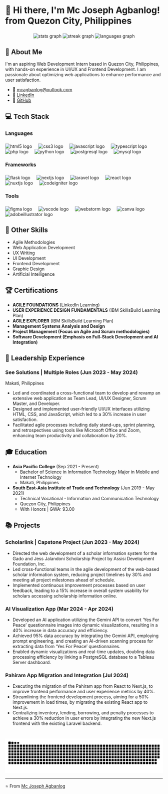 <h1 align="left">👋 Hi there, I'm Mc Joseph Agbanlog! from Quezon City, Philippines</h1>


###

<div align="center">
  <img src="https://github-readme-stats.vercel.app/api?username=EmsiJoseph&hide_title=true&hide_rank=false&show_icons=true&include_all_commits=true&count_private=true&disable_animations=false&theme=nightowl&locale=en&hide_border=true" height="150" alt="stats graph"  />
  <img src="https://streak-stats.demolab.com?user=EmsiJoseph&locale=en&mode=daily&theme=nightowl&hide_border=true&border_radius=5" height="150" alt="streak graph"  />
  <img src="https://github-readme-stats.vercel.app/api/top-langs?username=EmsiJoseph&locale=en&hide_title=true&layout=compact&card_width=320&langs_count=5&theme=nightowl&hide_border=true" height="150" alt="languages graph"  />
</div>

## 🚀 About Me
I'm an aspiring Web Development Intern based in Quezon City, Philippines, with hands-on experience in UI/UX and Frontend Development. I am passionate about optimizing web applications to enhance performance and user satisfaction.

- 📧 mcagbanlog@outlook.com
- 💼 [LinkedIn](https://www.linkedin.com/in/mcagbanlog/)
- 🔗 [GitHub](https://github.com/EmsiJoseph)

###

<h2 align="left">💻 Tech Stack</h2>

###

<h3 align="left">Languages</h3>

###

<div align="left">
  <img src="https://skillicons.dev/icons?i=html" height="40" alt="html5 logo"  />
  <img width="12" />
  <img src="https://skillicons.dev/icons?i=css" height="40" alt="css3 logo"  />
  <img width="12" />
  <img src="https://skillicons.dev/icons?i=js" height="40" alt="javascript logo"  />
  <img width="12" />
  <img src="https://skillicons.dev/icons?i=ts" height="40" alt="typescript logo"  />
  <img width="12" />
  <img src="https://cdn.simpleicons.org/php/777BB4" height="40" alt="php logo"  />
  <img width="12" />
  <img src="https://cdn.simpleicons.org/python/3776AB" height="40" alt="python logo"  />
  <img width="12" />
  <img src="https://cdn.jsdelivr.net/gh/devicons/devicon/icons/postgresql/postgresql-original.svg" height="40" alt="postgresql logo"  />
  <img width="12" />
  <img src="https://skillicons.dev/icons?i=mysql" height="40" alt="mysql logo"  />
</div>

###

<h3 align="left">Frameworks</h3>

###

<div align="left">
  <img src="https://skillicons.dev/icons?i=flask" height="40" alt="flask logo"  />
  <img width="12" />
  <img src="https://skillicons.dev/icons?i=nextjs" height="40" alt="nextjs logo"  />
  <img width="12" />
  <img src="https://skillicons.dev/icons?i=laravel" height="40" alt="laravel logo"  />
  <img width="12" />
  <img src="https://skillicons.dev/icons?i=react" height="40" alt="react logo"  />
  <img width="12" />
  <img src="https://skillicons.dev/icons?i=nuxtjs" height="40" alt="nuxtjs logo"  />
  <img width="12" />
  <img src="https://cdn.simpleicons.org/codeigniter/EF4223" height="40" alt="codeigniter logo"  />
</div>

###

<h3 align="left">Tools</h3>

###

<div align="left">
  <img src="https://skillicons.dev/icons?i=figma" height="40" alt="figma logo"  />
  <img width="12" />
  <img src="https://cdn.jsdelivr.net/gh/devicons/devicon/icons/vscode/vscode-original.svg" height="40" alt="vscode logo"  />
  <img width="12" />
  <img src="https://cdn.jsdelivr.net/gh/devicons/devicon/icons/webstorm/webstorm-original.svg" height="40" alt="webstorm logo"  />
  <img width="12" />
  <img src="https://cdn.jsdelivr.net/gh/devicons/devicon/icons/canva/canva-original.svg" height="40" alt="canva logo"  />
  <img width="12" />
  <img src="https://skillicons.dev/icons?i=ai" height="40" alt="adobeillustrator logo"  />
</div>

## 🔧 Other Skills
- Agile Methodologies
- Web Application Development
- UX Writing
- UI Development
- Frontend Development
- Graphic Design
- Artificial Intelligence

## 🏆 Certifications
- **AGILE FOUNDATIONS** (LinkedIn Learning)
- **USER EXPERIENCE DESIGN FUNDAMENTALS** (IBM SkillsBuild Learning Plan)
- **AGILE EXPLORER** (IBM SkillsBuild Learning Plan)
- **Management Systems Analysis and Design**
- **Project Management (Focus on Agile and Scrum methodologies)**
- **Software Development (Emphasis on Full-Stack Development and AI Integration)**

## 💼 Leadership Experience

### See Solutions | Multiple Roles (Jun 2023 - May 2024)
Makati, Philippines
- Led and coordinated a cross-functional team to develop and revamp an extensive web application as Team Lead, UI/UX Designer, Scrum Master, and Developer.
- Designed and implemented user-friendly UI/UX interfaces utilizing HTML, CSS, and JavaScript, which led to a 30% increase in user satisfaction.
- Facilitated agile processes including daily stand-ups, sprint planning, and retrospectives using tools like Microsoft Office and Zoom, enhancing team productivity and collaboration by 20%.

## 🎓 Education
- **Asia Pacific College** (Sep 2021 - Present)
  - Bachelor of Science in Information Technology Major in Mobile and Internet Technology
  - Makati, Philippines
- **South East-Asia Institute of Trade and Technology** (Jun 2019 - May 2021)
  - Technical Vocational - Information and Communication Technology
  - Quezon City, Philippines
  - With Honors | GWA: 93.00

## 📚 Projects

### Scholarlink | Capstone Project (Jun 2023 - May 2024)
- Directed the web development of a scholar information system for the Gado and Jess Jalandoni Scholarship Project by Assisi Development Foundation, Inc.
- Led cross-functional teams in the agile development of the web-based scholar information system, reducing project timelines by 30% and meeting all project milestones ahead of schedule.
- Implemented continuous improvement processes based on user feedback, leading to a 15% increase in overall system usability for scholars accessing scholarship information online.

### AI Visualization App (Mar 2024 - Apr 2024)
- Developed an AI application utilizing the Gemini API to convert ‘Yes For Peace’ questionnaire images into dynamic visualizations, resulting in a 40% increase in data accuracy and efficiency.
- Achieved 95% data accuracy by integrating the Gemini API, employing prompt engineering, and creating an AI-driven scanning process for extracting data from ‘Yes For Peace’ questionnaires.
- Enabled dynamic visualizations and real-time updates, doubling data processing efficiency by linking a PostgreSQL database to a Tableau Server dashboard.

### Pahiram App Migration and Integration (Jul 2024)
- Executing the migration of the Pahiram app from React to Next.js, to improve frontend performance and user experience metrics by 40%.
- Streamlining the frontend development process, aiming for a 50% improvement in load times, by migrating the existing React app to Next.js.
- Centralizing inventory, lending, borrowing, and penalty processes to achieve a 30% reduction in user errors by integrating the new Next.js frontend with the existing Laravel backend.

###

<br clear="both">

<img src="https://raw.githubusercontent.com/EmsiJoseph/EmsiJoseph/output/snake.svg" alt="Snake animation" />

---

⭐️ From [Mc Joseph Agbanlog](https://github.com/EmsiJoseph)
